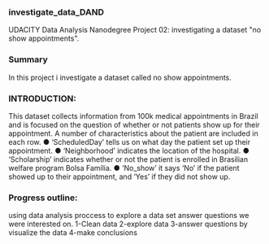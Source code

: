 ### investigate_data_DAND
UDACITY Data Analysis Nanodegree Project 02: investigating a dataset "no show appointments".
### Summary
In this project i investigate a dataset called no show appointments.
### INTRODUCTION:
This dataset collects information from 100k medical appointments in Brazil and is focused on the question of whether or not patients show up for their appointment. A number of characteristics about the patient are included in each row.
● ‘ScheduledDay’ tells us on what day the patient set up their appointment.
● ‘Neighborhood’ indicates the location of the hospital.
● ‘Scholarship’ indicates whether or not the patient is enrolled in Brasilian welfare program Bolsa Família.
● ‘No_show’ it says ‘No’ if the patient showed up to their appointment, and ‘Yes’ if they did not show up.
### Progress outline:
using data analysis proccess to explore a data set answer questions we were interested on.
1-Clean data
2-explore data
3-answer questions by visualize the data
4-make conclusions

